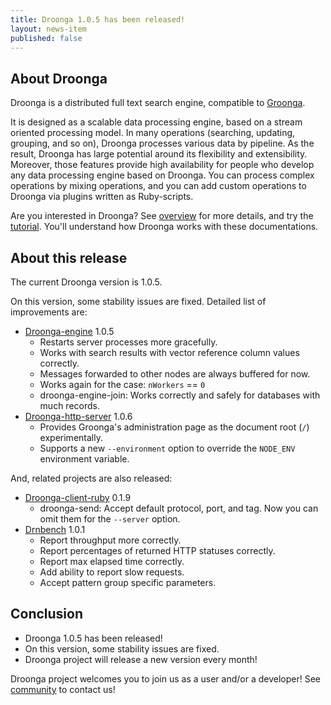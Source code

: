 ```yaml
---
title: Droonga 1.0.5 has been released!
layout: news-item
published: false
---
```


## About Droonga

Droonga is a distributed full text search engine, compatible to [Groonga][groonga].

It is designed as a scalable data processing engine, based on a stream oriented processing model.
In many operations (searching, updating, grouping, and so on), Droonga processes various data by pipeline.
As the result, Droonga has large potential around its flexibility and extensibility.
Moreover, those features provide high availability for people who develop any data processing engine based on Droonga.
You can process complex operations by mixing operations, and you can add custom operations to Droonga via plugins written as Ruby-scripts.

Are you interested in Droonga? See [overview][] for more details, and try the [tutorial][].
You'll understand how Droonga works with these documentations.

## About this release

The current Droonga version is 1.0.5.

On this version, some stability issues are fixed.
Detailed list of improvements are:

 * [Droonga-engine][droonga-engine] 1.0.5
   * Restarts server processes more gracefully.
   * Works with search results with vector reference column values correctly.
   * Messages forwarded to other nodes are always buffered for now.
   * Works again for the case: `nWorkers` == `0`
   * droonga-engine-join: Works correctly and safely for databases with much records.
 * [Droonga-http-server][droonga-http-server] 1.0.6
   * Provides Groonga's administration page as the document root (`/`) experimentally.
   * Supports a new `--environment` option to override the `NODE_ENV` environment variable.

And, related projects are also released:

 * [Droonga-client-ruby][droonga-client-ruby] 0.1.9
   * droonga-send: Accept default protocol, port, and tag. Now you can omit them for the `--server` option.
 * [Drnbench][drnbench] 1.0.1
   * Report throughput more correctly.
   * Report percentages of returned HTTP statuses correctly.
   * Report max elapsed time correctly.
   * Add ability to report slow requests.
   * Accept pattern group specific parameters.


## Conclusion

 * Droonga 1.0.5 has been released!
 * On this version, some stability issues are fixed.
 * Droonga project will release a new version every month!

Droonga project welcomes you to join us as a user and/or a developer! See [community][] to contact us!

  [community]: /community/
  [overview]: /overview/
  [tutorial]: /tutorial/groonga/
  [groonga]: http://groonga.org/
  [droonga-engine]: https://github.com/droonga/droonga-engine
  [droonga-http-server]: https://github.com/droonga/droonga-http-server
  [droonga-client-ruby]: https://github.com/droonga/droonga-client-ruby
  [drnbench]: https://github.com/droonga/drnbench
